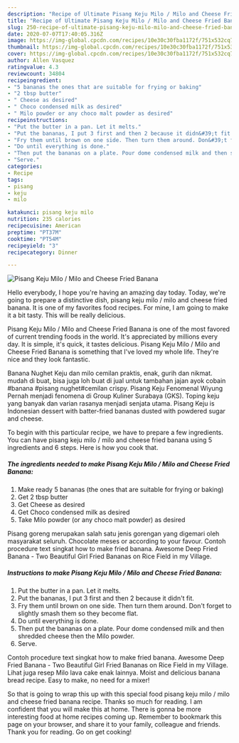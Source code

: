 ```yaml
---
description: "Recipe of Ultimate Pisang Keju Milo / Milo and Cheese Fried Banana"
title: "Recipe of Ultimate Pisang Keju Milo / Milo and Cheese Fried Banana"
slug: 250-recipe-of-ultimate-pisang-keju-milo-milo-and-cheese-fried-banana
date: 2020-07-07T17:40:05.316Z
image: https://img-global.cpcdn.com/recipes/10e30c30fba1172f/751x532cq70/pisang-keju-milo-milo-and-cheese-fried-banana-recipe-main-photo.jpg
thumbnail: https://img-global.cpcdn.com/recipes/10e30c30fba1172f/751x532cq70/pisang-keju-milo-milo-and-cheese-fried-banana-recipe-main-photo.jpg
cover: https://img-global.cpcdn.com/recipes/10e30c30fba1172f/751x532cq70/pisang-keju-milo-milo-and-cheese-fried-banana-recipe-main-photo.jpg
author: Allen Vasquez
ratingvalue: 4.3
reviewcount: 34804
recipeingredient:
- "5 bananas the ones that are suitable for frying or baking"
- "2 tbsp butter"
- " Cheese as desired"
- " Choco condensed milk as desired"
- " Milo powder or any choco malt powder as desired"
recipeinstructions:
- "Put the butter in a pan. Let it melts."
- "Put the bananas, I put 3 first and then 2 because it didn&#39;t fit."
- "Fry them until brown on one side. Then turn them around. Don&#39;t forget to slightly smash them so they become flat."
- "Do until everything is done."
- "Then put the bananas on a plate. Pour dome condensed milk and then shredded cheese then the Milo powder."
- "Serve."
categories:
- Recipe
tags:
- pisang
- keju
- milo

katakunci: pisang keju milo 
nutrition: 235 calories
recipecuisine: American
preptime: "PT37M"
cooktime: "PT54M"
recipeyield: "3"
recipecategory: Dinner

---
```



![Pisang Keju Milo / Milo and Cheese Fried Banana](https://img-global.cpcdn.com/recipes/10e30c30fba1172f/751x532cq70/pisang-keju-milo-milo-and-cheese-fried-banana-recipe-main-photo.jpg)

Hello everybody, I hope you're having an amazing day today. Today, we're going to prepare a distinctive dish, pisang keju milo / milo and cheese fried banana. It is one of my favorites food recipes. For mine, I am going to make it a bit tasty. This will be really delicious.

Pisang Keju Milo / Milo and Cheese Fried Banana is one of the most favored of current trending foods in the world. It's appreciated by millions every day. It is simple, it's quick, it tastes delicious. Pisang Keju Milo / Milo and Cheese Fried Banana is something that I've loved my whole life. They're nice and they look fantastic.

Banana Nughet Keju dan milo cemilan praktis, enak, gurih dan nikmat. mudah di buat, bisa juga loh buat di jual untuk tambahan jajan ayok cobain #banana #pisang nughet#cemilan crispy. Pisang Keju Fenomenal Wiyung Pernah menjadi fenomena di Group Kuliner Surabaya (GKS). Toping keju yang banyak dan varian rasanya menjadi senjata utama. Pisang Keju is Indonesian dessert with batter-fried bananas dusted with powdered sugar and cheese.


To begin with this particular recipe, we have to prepare a few ingredients. You can have pisang keju milo / milo and cheese fried banana using 5 ingredients and 6 steps. Here is how you cook that.

<!--inarticleads1-->

##### The ingredients needed to make Pisang Keju Milo / Milo and Cheese Fried Banana:

1. Make ready 5 bananas (the ones that are suitable for frying or baking)
1. Get 2 tbsp butter
1. Get  Cheese as desired
1. Get  Choco condensed milk as desired
1. Take  Milo powder (or any choco malt powder) as desired


Pisang goreng merupakan salah satu jenis gorengan yang digemari oleh masyarakat seluruh. Chocolate meses or according to your favour. Contoh procedure text singkat how to make fried banana. Awesome Deep Fried Banana - Two Beautiful Girl Fried Bananas on Rice Field in my Village. 

<!--inarticleads2-->

##### Instructions to make Pisang Keju Milo / Milo and Cheese Fried Banana:

1. Put the butter in a pan. Let it melts.
1. Put the bananas, I put 3 first and then 2 because it didn&#39;t fit.
1. Fry them until brown on one side. Then turn them around. Don&#39;t forget to slightly smash them so they become flat.
1. Do until everything is done.
1. Then put the bananas on a plate. Pour dome condensed milk and then shredded cheese then the Milo powder.
1. Serve.


Contoh procedure text singkat how to make fried banana. Awesome Deep Fried Banana - Two Beautiful Girl Fried Bananas on Rice Field in my Village. Lihat juga resep Milo lava cake enak lainnya. Moist and delicious banana bread recipe. Easy to make, no need for a mixer! 

So that is going to wrap this up with this special food pisang keju milo / milo and cheese fried banana recipe. Thanks so much for reading. I am confident that you will make this at home. There is gonna be more interesting food at home recipes coming up. Remember to bookmark this page on your browser, and share it to your family, colleague and friends. Thank you for reading. Go on get cooking!
